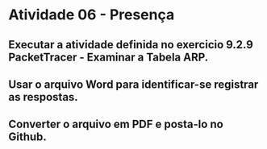 # Atividade 06 - Presença
## Executar a atividade definida no exercicio 9.2.9 PacketTracer - Examinar a Tabela ARP. 
## Usar o arquivo Word para identificar-se registrar as respostas. 
## Converter o arquivo em PDF e posta-lo no Github.
